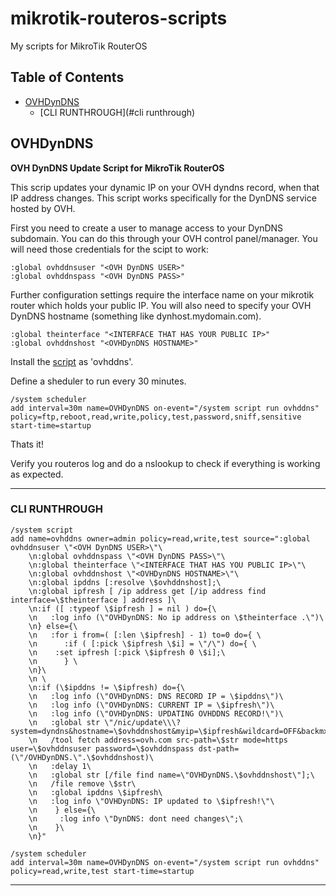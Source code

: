 mikrotik-routeros-scripts
=========================
My scripts for MikroTik RouterOS

## Table of Contents

- [OVHDynDNS](#ovhdyndns)
  * [CLI RUNTHROUGH](#cli runthrough)


## OVHDynDNS
**OVH DynDNS Update Script for MikroTik RouterOS**

This scrip updates your dynamic IP on your OVH dyndns record, when that IP address changes. This script works specifically for the DynDNS service hosted by OVH.

First you need to create a user to manage access to your DynDNS subdomain. You can do this through your OVH control panel/manager. You will need those credentials for the scipt to work:

    :global ovhddnsuser "<OVH DynDNS USER>"
    :global ovhddnspass "<OVH DynDNS PASS>"
  
Further configuration settings require the interface name on your mikrotik router which holds your public IP. You will also need to specify your OVH DynDNS hostname (something like dynhost.mydomain.com).

    :global theinterface "<INTERFACE THAT HAS YOUR PUBLIC IP>"
    :global ovhddnshost "<OVHDynDNS HOSTNAME>"

Install the [script](OVHDynDNS) as 'ovhddns'.

Define a sheduler to run every 30 minutes.

    /system scheduler 
    add interval=30m name=OVHDynDNS on-event="/system script run ovhddns" policy=ftp,reboot,read,write,policy,test,password,sniff,sensitive start-time=startup
    
Thats it! 

Verify you routeros log and do a nslookup to check if everything is working as expected.

___

### CLI RUNTHROUGH

    /system script
    add name=ovhddns owner=admin policy=read,write,test source=":global ovhddnsuser \"<OVH DynDNS USER>\"\
        \n:global ovhddnspass \"<OVH DynDNS PASS>\"\
        \n:global theinterface \"<INTERFACE THAT HAS YOU PUBLIC IP>\"\
        \n:global ovhddnshost \"<OVHDynDNS HOSTNAME>\"\
        \n:global ipddns [:resolve \$ovhddnshost];\
        \n:global ipfresh [ /ip address get [/ip address find interface=\$theinterface ] address ]\
        \n:if ([ :typeof \$ipfresh ] = nil ) do={\
        \n   :log info (\"OVHDynDNS: No ip address on \$theinterface .\")\
        \n} else={\
        \n   :for i from=( [:len \$ipfresh] - 1) to=0 do={ \
        \n      :if ( [:pick \$ipfresh \$i] = \"/\") do={ \
        \n    :set ipfresh [:pick \$ipfresh 0 \$i];\
        \n      } \
        \n}\
        \n \
        \n:if (\$ipddns != \$ipfresh) do={\
        \n   :log info (\"OVHDynDNS: DNS RECORD IP = \$ipddns\")\
        \n   :log info (\"OVHDynDNS: CURRENT IP = \$ipfresh\")\
        \n   :log info (\"OVHDynDNS: UPDATING OVHDDNS RECORD!\")\
        \n   :global str \"/nic/update\\\?system=dyndns&hostname=\$ovhddnshost&myip=\$ipfresh&wildcard=OFF&backmx=NO&mx=NOCHG\"\
        \n   /tool fetch address=ovh.com src-path=\$str mode=https user=\$ovhddnsuser password=\$ovhddnspass dst-path=(\"/OVHDynDNS.\".\$ovhddnshost)\
        \n   :delay 1\
        \n   :global str [/file find name=\"OVHDynDNS.\$ovhddnshost\"];\
        \n   /file remove \$str\
        \n   :global ipddns \$ipfresh\
        \n   :log info \"OVHDynDNS: IP updated to \$ipfresh!\"\
        \n    } else={\
        \n     :log info \"DynDNS: dont need changes\";\
        \n    }\
        \n}"
        
    /system scheduler
    add interval=30m name=OVHDynDNS on-event="/system script run ovhddns" policy=read,write,test start-time=startup
    
___
